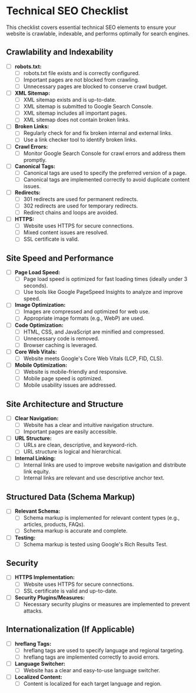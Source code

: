 # Technical SEO Checklist

This checklist covers essential technical SEO elements to ensure your website is crawlable, indexable, and performs optimally for search engines.

## Crawlability and Indexability

* ☐   **robots.txt:**
    * ☐   robots.txt file exists and is correctly configured.
    * ☐   Important pages are not blocked from crawling.
    * ☐   Unnecessary pages are blocked to conserve crawl budget.
* ☐   **XML Sitemap:**
    * ☐   XML sitemap exists and is up-to-date.
    * ☐   XML sitemap is submitted to Google Search Console.
    * ☐   XML sitemap includes all important pages.
    * ☐   XML sitemap does not contain broken links.
* ☐   **Broken Links:**
    * ☐   Regularly check for and fix broken internal and external links.
    * ☐   Use a link checker tool to identify broken links.
* ☐   **Crawl Errors:**
    * ☐   Monitor Google Search Console for crawl errors and address them promptly.
* ☐   **Canonical Tags:**
    * ☐   Canonical tags are used to specify the preferred version of a page.
    * ☐   Canonical tags are implemented correctly to avoid duplicate content issues.
* ☐   **Redirects:**
    * ☐   301 redirects are used for permanent redirects.
    * ☐   302 redirects are used for temporary redirects.
    * ☐   Redirect chains and loops are avoided.
* ☐   **HTTPS:**
    * ☐   Website uses HTTPS for secure connections.
    * ☐   Mixed content issues are resolved.
    * ☐   SSL certificate is valid.

## Site Speed and Performance

* ☐   **Page Load Speed:**
    * ☐   Page load speed is optimized for fast loading times (ideally under 3 seconds).
    * ☐   Use tools like Google PageSpeed Insights to analyze and improve speed.
* ☐   **Image Optimization:**
    * ☐   Images are compressed and optimized for web use.
    * ☐   Appropriate image formats (e.g., WebP) are used.
* ☐   **Code Optimization:**
    * ☐   HTML, CSS, and JavaScript are minified and compressed.
    * ☐   Unnecessary code is removed.
    * ☐   Browser caching is leveraged.
* ☐   **Core Web Vitals:**
    * ☐   Website meets Google's Core Web Vitals (LCP, FID, CLS).
* ☐   **Mobile Optimization:**
    * ☐   Website is mobile-friendly and responsive.
    * ☐   Mobile page speed is optimized.
    * ☐   Mobile usability issues are addressed.

## Site Architecture and Structure

* ☐   **Clear Navigation:**
    * ☐   Website has a clear and intuitive navigation structure.
    * ☐   Important pages are easily accessible.
* ☐   **URL Structure:**
    * ☐   URLs are clean, descriptive, and keyword-rich.
    * ☐   URL structure is logical and hierarchical.
* ☐   **Internal Linking:**
    * ☐   Internal links are used to improve website navigation and distribute link equity.
    * ☐   Internal links are relevant and use descriptive anchor text.

## Structured Data (Schema Markup)

* ☐   **Relevant Schema:**
    * ☐   Schema markup is implemented for relevant content types (e.g., articles, products, FAQs).
    * ☐   Schema markup is accurate and complete.
* ☐   **Testing:**
    * ☐   Schema markup is tested using Google's Rich Results Test.

## Security

* ☐   **HTTPS Implementation:**
    * ☐   Website uses HTTPS for secure connections.
    * ☐   SSL certificate is valid and up-to-date.
* ☐   **Security Plugins/Measures:**
    * ☐   Necessary security plugins or measures are implemented to prevent attacks.

## Internationalization (If Applicable)

* ☐   **hreflang Tags:**
    * ☐   hreflang tags are used to specify language and regional targeting.
    * ☐   hreflang tags are implemented correctly to avoid errors.
* ☐   **Language Switcher:**
    * ☐   Website has a clear and easy-to-use language switcher.
* ☐   **Localized Content:**
    * ☐   Content is localized for each target language and region.